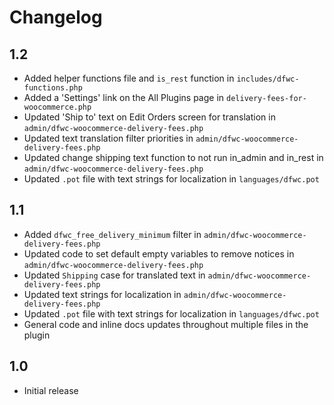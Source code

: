 # Changelog

## 1.2

*  Added helper functions file and `is_rest` function in `includes/dfwc-functions.php`
*  Added a 'Settings' link on the All Plugins page in `delivery-fees-for-woocommerce.php`
*  Updated 'Ship to' text on Edit Orders screen for translation in `admin/dfwc-woocommerce-delivery-fees.php`
*  Updated text translation filter priorities in `admin/dfwc-woocommerce-delivery-fees.php`
*  Updated change shipping text function to not run in_admin and in_rest in `admin/dfwc-woocommerce-delivery-fees.php`
*  Updated `.pot` file with text strings for localization in `languages/dfwc.pot`

## 1.1

*  Added `dfwc_free_delivery_minimum` filter in `admin/dfwc-woocommerce-delivery-fees.php`
*  Updated code to set default empty variables to remove notices in `admin/dfwc-woocommerce-delivery-fees.php`
*  Updated `Shipping` case for translated text in `admin/dfwc-woocommerce-delivery-fees.php`
*  Updated text strings for localization in `admin/dfwc-woocommerce-delivery-fees.php`
*  Updated `.pot` file with text strings for localization in `languages/dfwc.pot`
*  General code and inline docs updates throughout multiple files in the plugin

## 1.0

*  Initial release
